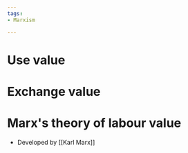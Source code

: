 ```yaml
---
tags:
- Marxism

---
```

# Use value

# Exchange value

# Marx's theory of labour value
- Developed by [[Karl Marx]]